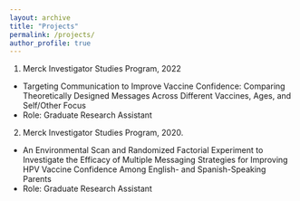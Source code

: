 ```yaml
---
layout: archive
title: "Projects"
permalink: /projects/
author_profile: true
---
```


1. Merck Investigator Studies Program, 2022
  * Targeting Communication to Improve Vaccine Confidence: Comparing Theoretically Designed Messages Across Different Vaccines, Ages, and Self/Other Focus
  * Role: Graduate Research Assistant
2. Merck Investigator Studies Program, 2020. 
  * An Environmental Scan and Randomized Factorial Experiment to Investigate the Efficacy of Multiple Messaging Strategies for Improving HPV Vaccine Confidence Among English- and Spanish-Speaking Parents
  * Role: Graduate Research Assistant
